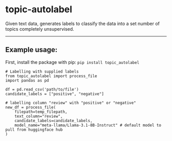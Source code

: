 # topic-autolabel
Given text data, generates labels to classify the data into a set number of topics completely unsupervised.

---
## Example usage:

First, install the package with pip: ```pip install topic_autolabel```

```
# Labelling with supplied labels
from topic_autolabel import process_file
import pandas as pd

df = pd.read_csv('path/to/file')
candidate_labels = ["positive", "negative"]

# labelling column "review" with "positive" or "negative"
new_df = process_file(
    filepath=temp_filepath,
    text_column="review",
    candidate_labels=candidate_labels,
    model_name="meta-llama/Llama-3.1-8B-Instruct" # default model to pull from huggingface hub
)
```